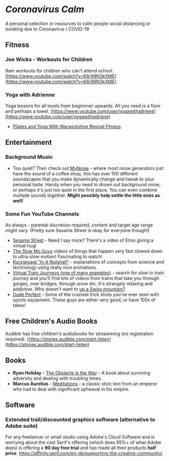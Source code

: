# *Coronavirus Calm*
A personal selection or resources to calm people social distancing or isolating due to Coronavirus / COVID-19

## Fitness

### Joe Wicks - Workouts for Children

9am workouts for children who can't attend school.
[https://www.youtube.com/watch?v=K6r99N3kXME](https://www.youtube.com/watch?v=K6r99N3kXME)

### Yoga with Adrienne

Yoga lessons for all levels from beginnner upwards. All you need is a floor and perhaps a towel.
[https://www.youtube.com/user/yogawithadriene](https://www.youtube.com/user/yogawithadriene)

* [Pilates and Yoga With Warwickshire Revival Fitness](https://www.youtube.com/channel/UCsWbcuO8CmTyyvlesDQDDLA)

## Entertainment

### Background Music

* Too quiet? Then check out [MyNoise](https://mynoise.net/) - where most noise generators just have the sound of a coffee shop, this has over 100 different soundscapes that you make dynamically change and tweak to your personal taste. Handy when you need to drown out background noise, or perhaps it's just too quiet in the first place. You can even combine multiple sounds together. **Might possibly help settle the little ones as well!**

### Some Fun YouTube Channels

As always - parental discretion required, content and target age range might vary. (Pretty sure Sesame Street is okay for everyone though!)

* [Sesame Street](https://www.youtube.com/user/SesameStreet) - Need I say more? There's a video of Elmo giving a virtual hug!
* [The Slow Mo Guys](https://www.youtube.com/channel/UCUK0HBIBWgM2c4vsPhkYY4w) videos of things that happen very fast slowed down to ultra-slow motion! Fascinating to watch!
* [Kurzgesagt "In A Nutshell"](https://www.youtube.com/channel/UCsXVk37bltHxD1rDPwtNM8Q) - explanations of concepts from science and technology using really nice animations.
* [Virtual Train Journeys (one of many examples)](https://www.youtube.com/watch?v=hvHK4yZNXpk) - search for *slow tv train journey* and you'll find lots of videos from trains that take you through gorges, over bridges, through snow etc. It's strangely relaxing and addictive. Who doesn't want to [up a Swiss mountain?](https://www.youtube.com/watch?v=OeJ5xXrbkfU)
* [Dude Perfect](https://www.youtube.com/user/corycotton) - Some of the craziest trick shots you've ever seen with sports equipment. These guys are either very good, or have 100s of takes!

## Free Children's Audio Books

Audible has free children's audiobooks for streawming (no registration required).
[https://stories.audible.com/start-listen](https://stories.audible.com/start-listen)

## Books

* **Ryan Holiday** - [The Obstacle is the Way](https://www.amazon.co.uk/Obstacle-Way-Ancient-Adversity-Advantage/dp/1781251495/ref=sr_1_1) - A book about surviving adversity and dealing with troubling times.
* **Marcus Aurelius** - [Meditations](https://www.amazon.co.uk/Meditations-New-Translation-Modern-Library-ebook/dp/B000FC1JAI/ref=sr_1_3) - a classic stoic text from an emperor who had to deal with significant upheaval in his empire.

## Software

### Extended trail/discounted graphics software (alternative to Adobe suite)

For any freelancer or small studio using Adobe's Cloud Software and is worrying about the cost Serif's offering (which does 95%+ of what Adobe does) is offering a **90 day free trial** and has made all their products **half price**.
https://affinity.serif.com/en-gb/supporting-the-creative-community/

